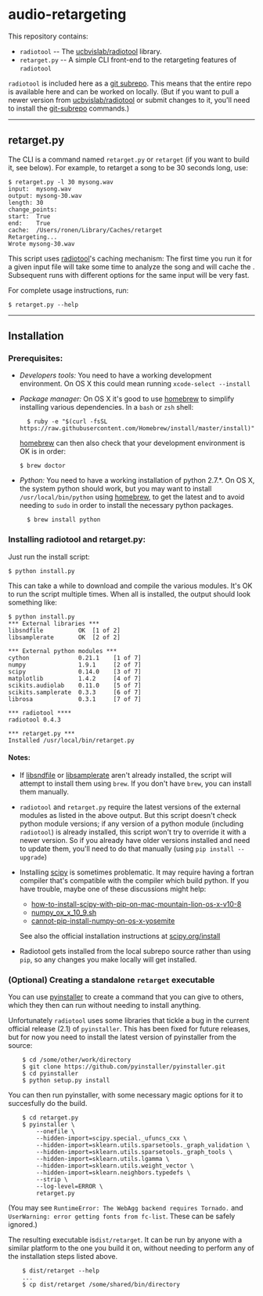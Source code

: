 # audio-retargeting

This repository contains:

* `radiotool` -- The [ucbvislab/radiotool](https://github.com/ucbvislab/radiotool) library.
* `retarget.py` -- A simple CLI front-end to the retargeting features of `radiotool`

`radiotool` is included here as a [git subrepo](https://github.com/ingydotnet/git-subrepo).  This means that the entire repo is available here and can be worked on locally.  (But if you want to pull a newer version from [ucbvislab/radiotool](https://github.com/ucbvislab/radiotool) or submit changes to it, you'll need to install the [git-subrepo](https://github.com/ingydotnet/git-subrepo) commands.)

---

## retarget.py

The CLI is a command named `retarget.py` or `retarget` (if you want to build it, see below).  For example, to retarget a song to be 30 seconds long, use:

```
$ retarget.py -l 30 mysong.wav
input:	mysong.wav
output:	mysong-30.wav
length:	30
change_points:
start:	True
end:	True
cache:	/Users/ronen/Library/Caches/retarget
Retargeting...
Wrote mysong-30.wav
```
	
This script uses [radiotool](https://github.com/ucbvislab/radiotool)'s caching mechanism: The first time you run it for a given input file will take some time to analyze the song and will cache the .  Subsequent runs with different options for the same input will be very fast.

For complete usage instructions, run:

```
$ retarget.py --help
```

---

## Installation

### Prerequisites: 

* *Developers tools:*  You need to have a working development environment.  On OS X this could mean running `xcode-select --install`

* *Package manager:* On OS X it's good to use [homebrew](http://brew.sh) to simplify installing various dependencies.  In a `bash` or `zsh` shell:

		$ ruby -e "$(curl -fsSL https://raw.githubusercontent.com/Homebrew/install/master/install)"

  [homebrew](http://brew.sh) can then also check that your development environment is OK is in order:

      $ brew doctor

* *Python:* You need to have a working installation of python 2.7.*.  On OS X, the system python should work, but you may want to install `/usr/local/bin/python` using [homebrew](http://brew.sh), to get the latest and to avoid needing to `sudo` in order to install the necessary python packages.

		$ brew install python


### Installing radiotool and retarget.py:

Just run the install script:

	$ python install.py

This can take a while to download and compile the various modules.  It's OK to run the script multiple times.  When all is installed, the output should look something like:

```
$ python install.py
*** External libraries ***
libsndfile          OK  [1 of 2]
libsamplerate       OK  [2 of 2]

*** External python modules ***
cython              0.21.1    [1 of 7]
numpy               1.9.1     [2 of 7]
scipy               0.14.0    [3 of 7]
matplotlib          1.4.2     [4 of 7]
scikits.audiolab    0.11.0    [5 of 7]
scikits.samplerate  0.3.3     [6 of 7]
librosa             0.3.1     [7 of 7]

*** radiotool ****
radiotool 0.4.3

*** retarget.py ***
Installed /usr/local/bin/retarget.py
```

#### Notes:

* If [libsndfile](http://www.mega-nerd.com/libsndfile/) or [libsamplerate](http://www.mega-nerd.com/SRC/) aren't already installed, the script will attempt to install them using `brew`.  If you don't have `brew`, you can install them manually.

* `radiotool` and `retarget.py` require the latest versions of the external modules as listed in the above output.  But this script doesn't check python module versions; if any version of a python module (including `radiotool`) is already installed, this script won't try to override it with a newer version.  So if you already have older versions installed and need to update them, you'll need to do that manually (using `pip install --upgrade`)

* Installing [scipy](http://www.scipy.org) is sometimes problematic.  It may require having a fortran compiler that's compatible with the compiler which build python.  If you have trouble, maybe one of these discussions might help:
    
    * [how-to-install-scipy-with-pip-on-mac-mountain-lion-os-x-v10-8](http://stackoverflow.com/questions/12092306/how-to-install-scipy-with-pip-on-mac-mountain-lion-os-x-v10-8)
    * [numpy_ox_x_10_9.sh](https://gist.github.com/goldsmith/7262122)
    * [cannot-pip-install-numpy-on-os-x-yosemite](http://stackoverflow.com/questions/26653768/cannot-pip-install-numpy-on-os-x-yosemite)
    
    See also the official installation instructions at [scipy.org/install](http://www.scipy.org/install.html)
    
* Radiotool gets installed from the local subrepo source rather than using `pip`, so any changes you make locally will get installed.


### (Optional) Creating a standalone `retarget` executable

You can use [pyinstaller](https://github.com/pyinstaller/pyinstaller) to create a command that you can give to others, which they then can run without needing to install anything.

Unfortunately `radiotool` uses some libraries that tickle a bug in the current official release (2.1) of `pyinstaller`.  This has been fixed for future releases, but for now you need to install the latest version of pyinstaller from the source:

		$ cd /some/other/work/directory
    	$ git clone https://github.com/pyinstaller/pyinstaller.git
	    $ cd pyinstaller
        $ python setup.py install

You can then run pyinstaller, with some necessary magic options for it to succesfully do the build.

		$ cd retarget.py
		$ pyinstaller \
			--onefile \
			--hidden-import=scipy.special._ufuncs_cxx \
			--hidden-import=sklearn.utils.sparsetools._graph_validation \
			--hidden-import=sklearn.utils.sparsetools._graph_tools \
			--hidden-import=sklearn.utils.lgamma \
			--hidden-import=sklearn.utils.weight_vector \
			--hidden-import=sklearn.neighbors.typedefs \
			--strip \
			--log-level=ERROR \
			retarget.py
			
(You may see `RuntimeError: The WebAgg backend requires Tornado.` and `UserWarning: error getting fonts from fc-list`.  These can be safely ignored.)

The resulting executable is`dist/retarget`.  It can be run by anyone with a similar platform to the one you build it on, without needing to perform any of the installation steps listed above.

    	$ dist/retarget --help
	    ...
    	$ cp dist/retarget /some/shared/bin/directory

